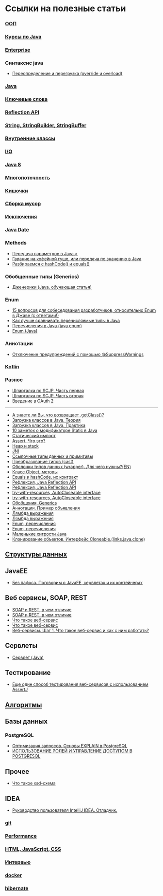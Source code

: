 # Ссылки на полезные статьи

### <a href="oop/readme.md">ООП</a>
### <a href="course/readme.md">Курсы по Java</a>
### <a href="enterprise/readme.md">Enterprise</a>

### Синтаксис java
- <a href="http://begoml.by/%D0%BF%D0%B5%D1%80%D0%B5%D0%BE%D0%BF%D1%80%D0%B5%D0%B4%D0%B5%D0%BB%D0%B5%D0%BD%D0%B8%D0%B5-%D0%B8-%D0%BF%D0%B5%D1%80%D0%B5%D0%B3%D1%80%D1%83%D0%B7%D0%BA%D0%B0-override-%D0%B8-overload/">Переопределение и перегрузка (override и overload)</a>

### <a href="java/readme.md">Java</a>
### <a href="keywords/readme.md">Ключевые слова</a>
### <a href="reflection/readme.md">Reflection API</a>
### <a href="string/readme.md">String, StringBuilder, StringBuffer</a>
### <a href="classes/readme.md">Внутренние классы</a>
### <a href="io/readme.md">I/O</a>
### <a href="java8/readme.md">Java 8</a>
### <a href="multithreading/readme.md">Многопоточность</a>
### <a href="memory/readme.md">Кишочки</a>
### <a href="garbage/readme.md">Сборка мусор</a>
### <a href="trycatch/readme.md">Исключения</a>
### <a href="date/readme.md">Java Date</a>

### Methods
- <a href="http://info.javarush.ru/translation/2014/06/30/%D0%9F%D0%B5%D1%80%D0%B5%D0%B4%D0%B0%D1%87%D0%B0-%D0%BF%D0%B0%D1%80%D0%B0%D0%BC%D0%B5%D1%82%D1%80%D0%BE%D0%B2-%D0%B2-Java-%D0%9F%D0%B5%D1%80%D0%B5%D0%B2%D0%BE%D0%B4-.html">Передача параметров в Java.></a>
- <a href="http://www.javable.com/columns/robinson/letters/01/">Гадание на кофейной гуще, или передача по значению в Java</a>
- <a href="https://habrahabr.ru/post/168195/">Разбираемся с hashCode() и equals()</a>

### Обобщенные типы (Generics)
- <a href="http://www.quizful.net/post/java-generics-tutorial">Дженерики (Java, обучающая статья)</a>

### Enum
- <a href="http://info.javarush.ru/translation/2015/10/13/15-%D0%B2%D0%BE%D0%BF%D1%80%D0%BE%D1%81%D0%BE%D0%B2-%D0%B4%D0%BB%D1%8F-%D1%81%D0%BE%D0%B1%D0%B5%D1%81%D0%B5%D0%B4%D0%BE%D0%B2%D0%B0%D0%BD%D0%B8%D1%8F-%D1%80%D0%B0%D0%B7%D1%80%D0%B0%D0%B1%D0%BE%D1%82%D1%87%D0%B8%D0%BA%D0%BE%D0%B2-%D0%BE%D1%82%D0%BD%D0%BE%D1%81%D0%B8%D1%82%D0%B5%D0%BB%D1%8C%D0%BD%D0%BE-Enum-%D0%B2-%D0%94%D0%B6%D0%B0%D0%B2%D0%B5-%D1%81-%D0%BE%D1%82%D0%B2%D0%B5%D1%82%D0%B0%D0%BC%D0%B8-.html">15 вопросов для собеседования разработчиков, относительно Enum в Джаве (с ответами!)</a>
- <a href="https://tproger.ru/articles/comparing-enums-in-java/">Как лучше сравнивать перечисляемые типы в Java</a>
- <a href="http://info.javarush.ru/tag/%D0%9D%D0%B0%D1%81%D0%BB%D0%B5%D0%B4%D0%BE%D0%B2%D0%B0%D0%BD%D0%B8%D0%B5%20%D0%B2%20enum/">Перечисления в Java (java enum)</a>
- <a href="http://cyclowiki.org/wiki/Enum_(Java)">Enum (Java)</a>

### Аннотации
- <a href="https://www.ibm.com/support/knowledgecenter/ru/SS8PJ7_9.5.0/org.eclipse.jdt.doc.user/tasks/task-suppress_warnings.htm">Отключение предупреждений с помощью @SuppressWarnings</a>

### <a href="kotlin/kotlin.md">Kotlin</a>

### Разное
- <a href="https://habr.com/post/150186/">Шпаргалка по SCJP. Часть первая</a>
- <a href="https://habr.com/post/150193/">Шпаргалка по SCJP. Часть вторая</a>
- <a href="https://www.digitalocean.com/community/tutorials/oauth-2-ru">Введение в OAuth 2</a>

-----
- <a href="https://habrahabr.ru/post/197802/">А знаете ли Вы, что возвращает .getClass()?</a>
- <a href="https://habrahabr.ru/post/103830/">Загрузка классов в Java. Теория</a>
- <a href="https://habrahabr.ru/post/104229/">Загрузка классов в Java. Практика</a>
- <a href="http://info.javarush.ru/translation/2014/04/15/10-%D0%B7%D0%B0%D0%BC%D0%B5%D1%82%D0%BE%D0%BA-%D0%BE-%D0%BC%D0%BE%D0%B4%D0%B8%D1%84%D0%B8%D0%BA%D0%B0%D1%82%D0%BE%D1%80%D0%B5-Static-%D0%B2-Java.html">10 заметок о модификаторе Static в Java</a>
- <a href="http://codingrus.ru/readarticle.php?article_id=666">Статический импорт</a>
- <a href="https://habrahabr.ru/post/141080/">Assert. Что это?</a>
- <a href="https://javadevblog.com/chto-takoe-heap-i-stack-pamyat-v-java.html">Heap и stack</a>
- <a href="http://java-course.ru/articles/jni/">JNI</a>
- <a href="http://pr0java.blogspot.ru/2015/04/java-1.html">Ссылочные типы данных и примитивы</a>
- <a href="http://cybern.ru/java-type-cast.html">Преобразование типов (cast)</a>
- <a href="https://stackoverflow.com/a/8916075">Оболочки типов данных (wrapper). Для чего нужны?(EN)</a>
- <a href="https://habrahabr.ru/post/265373">Класс Object, методы</a>
- <a href="https://ru.stackoverflow.com/questions/439">Equals и hashCode, их контракт</a>
- <a href="http://www.quizful.net/post/java-reflection-api">Рефлексия, Java Reflection API</a>
- <a href="http://java-course.ru/begin/reflection/">Рефлексия, Java Reflection API</a>
- <a href="http://hasysdev.blogspot.ru/2012/06/try-java-7.html">try-with-resources, AutoCloseable interface</a>
- <a href="http://info.javarush.ru/translation/2013/08/19/Java-7-try-with-resources.html">try-with-resources, AutoCloseable interface</a>
- <a href="https://neerc.ifmo.ru/wiki/index.php?title=Generics">Обобщения, Generics</a>
- <a href="https://habrahabr.ru/post/139736/">Аннотации. Пример объявления</a>
- <a href="https://habrahabr.ru/post/224593/">Лямбда выражения</a>
- <a href="https://blog.idrsolutions.com/2015/02/java-8-method-references-explained-5-minutes/">Лямбда выражения</a>
- <a href="https://habrahabr.ru/post/101280/">Enum, перечисления</a>
- <a href="https://neerc.ifmo.ru/wiki/index.php?title=%D0%9F%D0%B5%D1%80%D0%B5%D1%87%D0%B8%D1%81%D0%BB%D0%B5%D0%BD%D0%B8%D1%8F">Enum, перечисления</a>
- <a href="https://habr.com/post/132241/">Маленькие хитрости Java</a>
- <a href="http://echuprina.blogspot.com/2012/02/cloneable.html">Клонирование объектов. Интерфейс Cloneable.(links.java.clone)</a>

## <a href="data_structure/readme.md">Структуры данных</a>

## JavaEE
- <a href="http://info.javarush.ru/eGarmin/2015/03/28/%D0%91%D0%B5%D0%B7-%D0%BF%D0%B0%D1%84%D0%BE%D1%81%D0%B0-%D0%9F%D0%BE%D0%B3%D0%BE%D0%B2%D0%BE%D1%80%D0%B8%D0%BC-%D0%BE-JavaEE-%D1%81%D0%B5%D1%80%D0%B2%D0%BB%D0%B5%D1%82%D0%B0%D1%85-%D0%B8-%D0%B8%D1%85-%D0%BA%D0%BE%D0%BD%D1%82%D0%B5%D0%B9%D0%BD%D0%B5%D1%80%D0%B0%D1%85.html">Без пафоса. Поговорим о JavaEE, сервлетах и их контейнерах</a>

## Веб сервисы, SOAP, REST
- <a href="https://habrahabr.ru/post/158605/">SOAP и REST, в чем отличие</a>
- <a href="https://habrahabr.ru/post/50147/">SOAP и REST, в чем отличие</a>
- <a href="https://habrahabr.ru/post/46374/">Что такое веб-сервис</a>
- <a href="https://ru.wikipedia.org/wiki/%D0%92%D0%B5%D0%B1-%D1%81%D0%BB%D1%83%D0%B6%D0%B1%D0%B0">Что такое веб-сервис</a>
- <a href="http://info.javarush.ru/eGarmin/2015/03/14/%D0%92%D0%B5%D0%B1-%D1%81%D0%B5%D1%80%D0%B2%D0%B8%D1%81%D1%8B-%D0%A8%D0%B0%D0%B3-1-%D0%A7%D1%82%D0%BE-%D1%82%D0%B0%D0%BA%D0%BE%D0%B5-%D0%B2%D0%B5%D0%B1-%D1%81%D0%B5%D1%80%D0%B2%D0%B8%D1%81-%D0%B8-%D0%BA%D0%B0%D0%BA-%D1%81-%D0%BD%D0%B8%D0%BC-%D1%80%D0%B0%D0%B1%D0%BE%D1%82%D0%B0%D1%82%D1%8C-.html">Веб-сервисы. Шаг 1. Что такое веб-сервис и как с ним работать?</a>

## Сервлеты
- <a href="https://ru.wikipedia.org/wiki/%D0%A1%D0%B5%D1%80%D0%B2%D0%BB%D0%B5%D1%82_(Java)">Сервлет (Java)</a>

## Тестирование
- <a href="https://habrahabr.ru/post/269961/">Еще один способ тестирования веб-сервисов с использованием AssertJ</a>

## <a href="algorithms/readme.md">Алгоритмы</a>

## Базы данных

### PostgreSQL
- <a href="https://habrahabr.ru/post/203320/">Оптимизация запросов. Основы EXPLAIN в PostgreSQL</a>
- <a href="https://www.8host.com/blog/ispolzovanie-rolej-i-upravlenie-dostupom-v-postgresql/">ИСПОЛЬЗОВАНИЕ РОЛЕЙ И УПРАВЛЕНИЕ ДОСТУПОМ В POSTGRESQL</a>

## Прочее
- <a href="https://habrahabr.ru/post/90696/">Что такое xsd-схема</a>

## IDEA
- <a href="http://info.javarush.ru/idea_help/2014/01/22/%D0%A0%D1%83%D0%BA%D0%BE%D0%B2%D0%BE%D0%B4%D1%81%D1%82%D0%B2%D0%BE-%D0%BF%D0%BE%D0%BB%D1%8C%D0%B7%D0%BE%D0%B2%D0%B0%D1%82%D0%B5%D0%BB%D1%8F-IntelliJ-IDEA-%D0%9E%D1%82%D0%BB%D0%B0%D0%B4%D1%87%D0%B8%D0%BA-.html">Руководство пользователя IntelliJ IDEA. Отладчик.</a>

### <a href="git/readme.md">git</a>
### <a href="optimization/readme.md">Performance</a>
### <a href="htmlcssjs/readme.md">HTML, JavaScript, CSS</a>
### <a href="interview/readme.md">Интервью</a>
### <a href="docker/readme.md">docker</a>
### <a href="hibernate/readme.md">hibernate</a>